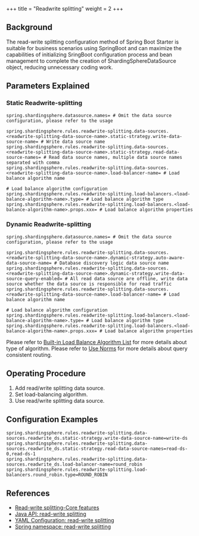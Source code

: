 +++
title = "Readwrite splitting"
weight = 2
+++

## Background
The read-write splitting configuration method of Spring Boot Starter is suitable for business scenarios using SpringBoot and can maximize the capabilities of initializing SringBoot configuration process and bean management to complete the creation of ShardingSphereDataSource object, reducing unnecessary coding work.

## Parameters Explained

### Static Readwrite-splitting

```properties
spring.shardingsphere.datasource.names= # Omit the data source configuration, please refer to the usage

spring.shardingsphere.rules.readwrite-splitting.data-sources.<readwrite-splitting-data-source-name>.static-strategy.write-data-source-name= # Write data source name
spring.shardingsphere.rules.readwrite-splitting.data-sources.<readwrite-splitting-data-source-name>.static-strategy.read-data-source-names= # Read data source names, multiple data source names separated with comma
spring.shardingsphere.rules.readwrite-splitting.data-sources.<readwrite-splitting-data-source-name>.load-balancer-name= # Load balance algorithm name

# Load balance algorithm configuration
spring.shardingsphere.rules.readwrite-splitting.load-balancers.<load-balance-algorithm-name>.type= # Load balance algorithm type
spring.shardingsphere.rules.readwrite-splitting.load-balancers.<load-balance-algorithm-name>.props.xxx= # Load balance algorithm properties
```

### Dynamic Readwrite-splitting

```properties
spring.shardingsphere.datasource.names= # Omit the data source configuration, please refer to the usage

spring.shardingsphere.rules.readwrite-splitting.data-sources.<readwrite-splitting-data-source-name>.dynamic-strategy.auto-aware-data-source-name= # Database discovery logic data source name
spring.shardingsphere.rules.readwrite-splitting.data-sources.<readwrite-splitting-data-source-name>.dynamic-strategy.write-data-source-query-enabled= # All read data source are offline, write data source whether the data source is responsible for read traffic
spring.shardingsphere.rules.readwrite-splitting.data-sources.<readwrite-splitting-data-source-name>.load-balancer-name= # Load balance algorithm name

# Load balance algorithm configuration
spring.shardingsphere.rules.readwrite-splitting.load-balancers.<load-balance-algorithm-name>.type= # Load balance algorithm type
spring.shardingsphere.rules.readwrite-splitting.load-balancers.<load-balance-algorithm-name>.props.xxx= # Load balance algorithm properties
```

Please refer to [Built-in Load Balance Algorithm List](/en/user-manual/shardingsphere-jdbc/builtin-algorithm/load-balance) for more details about type of algorithm.
Please refer to [Use Norms](/en/features/readwrite-splitting/use-norms) for more details about query consistent routing.

## Operating Procedure
1. Add read/write splitting data source.
2. Set load-balancing algorithm.
3. Use read/write splitting data source.

## Configuration Examples
```properties
spring.shardingsphere.rules.readwrite-splitting.data-sources.readwrite_ds.static-strategy.write-data-source-name=write-ds
spring.shardingsphere.rules.readwrite-splitting.data-sources.readwrite_ds.static-strategy.read-data-source-names=read-ds-0,read-ds-1
spring.shardingsphere.rules.readwrite-splitting.data-sources.readwrite_ds.load-balancer-name=round_robin
spring.shardingsphere.rules.readwrite-splitting.load-balancers.round_robin.type=ROUND_ROBIN
```

## References
- [Read-write splitting-Core features](/en/features/readwrite-splitting/)
- [Java API: read-write splitting](/en/user-manual/shardingsphere-jdbc/java-api/rules/readwrite-splitting/)
- [YAML Configuration: read-write splitting](/en/user-manual/shardingsphere-jdbc/yaml-config/rules/readwrite-splitting/)
- [Spring namespace: read-write splitting](/en/user-manual/shardingsphere-jdbc/spring-namespace/rules/readwrite-splitting/)
